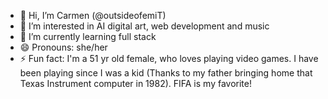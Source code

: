 - 👋 Hi, I’m Carmen (@outsideofemiT)
- 👀 I’m interested in AI digital art, web development and music
- 🌱 I’m currently learning full stack
- 😄 Pronouns: she/her
- ⚡ Fun fact: I'm a 51 yr old female, who loves playing video games. I have been playing since I was a kid (Thanks to my father bringing home that Texas Instrument computer in 1982).
  FIFA is my favorite!

<!---
OutsideofemiT/OutsideofemiT is a ✨ special ✨ repository because its `README.md` (this file) appears on your GitHub profile.
You can click the Preview link to take a look at your changes.
--->
